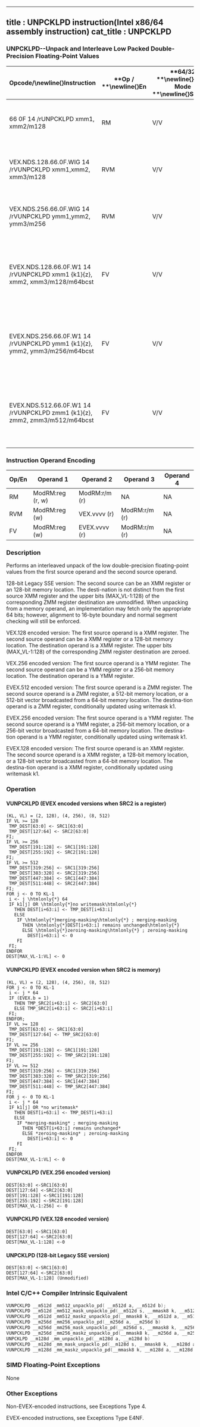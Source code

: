 ----------------------------
title : UNPCKLPD instruction(Intel x86/64 assembly instruction)
cat_title : UNPCKLPD
----------------------------
### UNPCKLPD--Unpack and Interleave Low Packed Double-Precision Floating-Point Values


|**Opcode/**\newline{}**Instruction**|**Op / **\newline{}**En**|**64/32 **\newline{}**bit Mode **\newline{}**Support**|**CPUID **\newline{}**Feature **\newline{}**Flag**|**Description**|
|------------------------------------|-------------------------|------------------------------------------------------|--------------------------------------------------|---------------|
|66 0F 14 /rUNPCKLPD xmm1, xmm2/m128|RM|V/V|SSE2|Unpacks and Interleaves double-precision floating-point values from low quadwords of xmm1 and xmm2/m128.|
|VEX.NDS.128.66.0F.WIG 14 /rVUNPCKLPD xmm1,xmm2, xmm3/m128|RVM|V/V|AVX|Unpacks and Interleaves double-precision floating-point values from low quadwords of xmm2 and xmm3/m128.|
|VEX.NDS.256.66.0F.WIG 14 /rVUNPCKLPD ymm1,ymm2, ymm3/m256|RVM|V/V|AVX|Unpacks and Interleaves double-precision floating-point values from low quadwords of ymm2 and ymm3/m256.|
|EVEX.NDS.128.66.0F.W1 14 /rVUNPCKLPD xmm1 {k1}{z}, xmm2, xmm3/m128/m64bcst|FV|V/V|AVX512VLAVX512F|Unpacks and Interleaves double precision floating-point values from low quadwords of xmm2 and xmm3/m128/m64bcst subject to write mask k1.|
|EVEX.NDS.256.66.0F.W1 14 /rVUNPCKLPD ymm1 {k1}{z}, ymm2, ymm3/m256/m64bcst|FV|V/V|AVX512VLAVX512F|Unpacks and Interleaves double precision floating-point values from low quadwords of ymm2 and ymm3/m256/m64bcst subject to write mask k1.|
|EVEX.NDS.512.66.0F.W1 14 /rVUNPCKLPD zmm1 {k1}{z}, zmm2, zmm3/m512/m64bcst|FV|V/V|AVX512F|Unpacks and Interleaves double-precision floating-point values from low quadwords of zmm2 and zmm3/m512/m64bcst subject to write mask k1.|
### Instruction Operand Encoding


|Op/En|Operand 1|Operand 2|Operand 3|Operand 4|
|-----|---------|---------|---------|---------|
|RM|ModRM:reg (r, w)|ModRM:r/m (r)|NA|NA|
|RVM|ModRM:reg (w)|VEX.vvvv (r)|ModRM:r/m (r)|NA|
|FV|ModRM:reg (w)|EVEX.vvvv (r)|ModRM:r/m (r)|NA|
### Description


Performs an interleaved unpack of the low double-precision floating-point values from the first source operand and the second source operand.

128-bit Legacy SSE version: The second source can be an XMM register or an 128-bit memory location. The desti-nation is not distinct from the first source XMM register and the upper bits (MAX_VL-1:128) of the corresponding ZMM register destination are unmodified. When unpacking from a memory operand, an implementation may fetch only the appropriate 64 bits; however, alignment to 16-byte boundary and normal segment checking will still be enforced.

VEX.128 encoded version: The first source operand is a XMM register. The second source operand can be a XMM register or a 128-bit memory location. The destination operand is a XMM register. The upper bits (MAX_VL-1:128) of the corresponding ZMM register destination are zeroed.

VEX.256 encoded version: The first source operand is a YMM register. The second source operand can be a YMM register or a 256-bit memory location. The destination operand is a YMM register.

EVEX.512 encoded version: The first source operand is a ZMM register. The second source operand is a ZMM register, a 512-bit memory location, or a 512-bit vector broadcasted from a 64-bit memory location. The destina-tion operand is a ZMM register, conditionally updated using writemask k1. 

EVEX.256 encoded version: The first source operand is a YMM register. The second source operand is a YMM register, a 256-bit memory location, or a 256-bit vector broadcasted from a 64-bit memory location. The destina-tion operand is a YMM register, conditionally updated using writemask k1. 

EVEX.128 encoded version: The first source operand is an XMM register. The second source operand is a XMM register, a 128-bit memory location, or a 128-bit vector broadcasted from a 64-bit memory location. The destina-tion operand is a XMM register, conditionally updated using writemask k1. 


### Operation
#### VUNPCKLPD (EVEX encoded versions when SRC2 is a register)
```info-verb
(KL, VL) = (2, 128), (4, 256), (8, 512)
IF VL >= 128
 TMP_DEST[63:0]  <- SRC1[63:0]
 TMP_DEST[127:64]  <- SRC2[63:0]
FI;
IF VL >= 256
 TMP_DEST[191:128]  <- SRC1[191:128]
 TMP_DEST[255:192] <-  SRC2[191:128]
FI;
IF VL >= 512
 TMP_DEST[319:256]  <- SRC1[319:256]
 TMP_DEST[383:320] <-  SRC2[319:256]
 TMP_DEST[447:384]  <- SRC1[447:384]
 TMP_DEST[511:448] <-  SRC2[447:384]
FI;
FOR j  <- 0 TO KL-1
 i <-  j \htmlonly{*} 64
 IF k1[j] OR \htmlonly{*}no writemask\htmlonly{*}
   THEN DEST[i+63:i]  <- TMP_DEST[i+63:i]
   ELSE 
    IF \htmlonly{*}merging-masking\htmlonly{*} ; merging-masking
      THEN \htmlonly{*}DEST[i+63:i] remains unchanged\htmlonly{*}
      ELSE \htmlonly{*}zeroing-masking\htmlonly{*} ; zeroing-masking
        DEST[i+63:i] <-  0
    FI
 FI;
ENDFOR
DEST[MAX_VL-1:VL]  <- 0
```
#### VUNPCKLPD (EVEX encoded version when SRC2 is memory)
```info-verb
(KL, VL) = (2, 128), (4, 256), (8, 512)
FOR j <-  0 TO KL-1
 i  <- j * 64
 IF (EVEX.b = 1)
   THEN TMP_SRC2[i+63:i] <-  SRC2[63:0]
   ELSE TMP_SRC2[i+63:i] <-  SRC2[i+63:i]
 FI;
ENDFOR;
IF VL >= 128
 TMP_DEST[63:0]  <- SRC1[63:0]
 TMP_DEST[127:64]  <- TMP_SRC2[63:0]
FI;
IF VL >= 256
 TMP_DEST[191:128]  <- SRC1[191:128]
 TMP_DEST[255:192]  <- TMP_SRC2[191:128]
FI;
IF VL >= 512
 TMP_DEST[319:256] <-  SRC1[319:256]
 TMP_DEST[383:320] <-  TMP_SRC2[319:256]
 TMP_DEST[447:384] <-  SRC1[447:384]
 TMP_DEST[511:448]  <- TMP_SRC2[447:384]
FI;
FOR j  <- 0 TO KL-1
 i  <- j * 64
 IF k1[j] OR *no writemask*
   THEN DEST[i+63:i]  <- TMP_DEST[i+63:i]
   ELSE 
    IF *merging-masking* ; merging-masking
      THEN *DEST[i+63:i] remains unchanged*
      ELSE *zeroing-masking* ; zeroing-masking
        DEST[i+63:i]  <- 0
    FI
 FI;
ENDFOR
DEST[MAX_VL-1:VL] <-  0
```
#### VUNPCKLPD (VEX.256 encoded version)
```info-verb
DEST[63:0] <- SRC1[63:0]
DEST[127:64]  <-SRC2[63:0]
DEST[191:128] <- SRC1[191:128]
DEST[255:192] <- SRC2[191:128]
DEST[MAX_VL-1:256] <-  0
```
#### VUNPCKLPD (VEX.128 encoded version)
```info-verb
DEST[63:0] <- SRC1[63:0]
DEST[127:64]  <-SRC2[63:0]
DEST[MAX_VL-1:128]  <-0
```
#### UNPCKLPD (128-bit Legacy SSE version)
```info-verb
DEST[63:0] <- SRC1[63:0]
DEST[127:64]  <-SRC2[63:0]
DEST[MAX_VL-1:128] (Unmodified)
```

### Intel C/C++ Compiler Intrinsic Equivalent

```cpp
VUNPCKLPD __m512d _mm512_unpacklo_pd( __m512d a, __m512d b);
VUNPCKLPD __m512d _mm512_mask_unpacklo_pd(__m512d s, __mmask8 k, __m512d a, __m512d b);
VUNPCKLPD __m512d _mm512_maskz_unpacklo_pd(__mmask8 k, __m512d a, __m512d b);
VUNPCKLPD __m256d _mm256_unpacklo_pd(__m256d a, __m256d b)
VUNPCKLPD __m256d _mm256_mask_unpacklo_pd(__m256d s, __mmask8 k, __m256d a, __m256d b);
VUNPCKLPD __m256d _mm256_maskz_unpacklo_pd(__mmask8 k, __m256d a, __m256d b);
UNPCKLPD __m128d _mm_unpacklo_pd(__m128d a, __m128d b)
VUNPCKLPD __m128d _mm_mask_unpacklo_pd(__m128d s, __mmask8 k, __m128d a, __m128d b);
VUNPCKLPD __m128d _mm_maskz_unpacklo_pd(__mmask8 k, __m128d a, __m128d b);
```
### SIMD Floating-Point Exceptions


None

### Other Exceptions


Non-EVEX-encoded instructions, see Exceptions Type 4.

EVEX-encoded instructions, see Exceptions Type E4NF.

